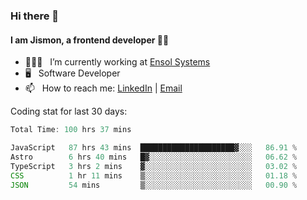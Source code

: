 ### Hi there 👋

#### I am Jismon, a frontend developer 👦🏻

- 🧑🏻‍💻   &nbsp; I’m currently working at <a href='https://www.ensolsystems.com/' target="_blank">Ensol Systems</a>
- 🖥   &nbsp; Software Developer
- 📫   &nbsp; How to reach me: <a href='https://www.linkedin.com/in/jismonthomas/'>LinkedIn</a> | <a href='mailto:hellojismonthomas@gmail.com'>Email</a>

Coding stat for last 30 days:
<!--START_SECTION:waka-->

```javascript
Total Time: 100 hrs 37 mins

JavaScript   87 hrs 43 mins  █████████████████████▓░░░   86.91 %
Astro        6 hrs 40 mins   █▓░░░░░░░░░░░░░░░░░░░░░░░   06.62 %
TypeScript   3 hrs 2 mins    ▓░░░░░░░░░░░░░░░░░░░░░░░░   03.02 %
CSS          1 hr 11 mins    ▒░░░░░░░░░░░░░░░░░░░░░░░░   01.18 %
JSON         54 mins         ▒░░░░░░░░░░░░░░░░░░░░░░░░   00.90 %
```

<!--END_SECTION:waka-->

<!--
**jismonthomas/jismonthomas** is a ✨ _special_ ✨ repository because its `README.md` (this file) appears on your GitHub profile.

Here are some ideas to get you started:

- 🔭 I’m currently working on ...
- 🌱 I’m currently learning ...
- 👯 I’m looking to collaborate on ...
- 🤔 I’m looking for help with ...
- 💬 Ask me about ...
- 📫 How to reach me: ...
- 😄 Pronouns: ...
- ⚡ Fun fact: ...
-->
